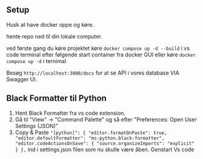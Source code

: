 
## Setup

Husk at have docker oppe og køre.

hente repo ned til din lokale computer.

ved første gang du køre projektet køre `docker compose up -d --build` i vs code terminal
efter følgende start container fra docker GUI eller køre `docker compose up -d` i ternimal


Besøg `http://localhost:3000/docs` for at se API i vores database VIA Swagger UI.


## Black Formatter til Python

1. Hent Black Formatter fra vs code extension.
2. Gå til "View" -> "Command Palette" og så efter "Preferences: Open User Settings (JSON)"
3. Copy & Paste `"[python]": {
    "editor.formatOnPaste": true,
    "editor.defaultFormatter": "ms-python.black-formatter",
    "editor.codeActionsOnSave": {
      "source.organizeImports": "explicit"
    }
  },` ind i settings.json filen som nu skulle være åben. Genstart Vs code